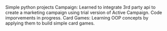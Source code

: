 Simple python projects
Campaign: Learned to integrate 3rd party api to create a marketing campaign using trial version of Active Campaign. Code imporvements in progress.
Card Games: Learning OOP concepts by applying them to build simple card games.
